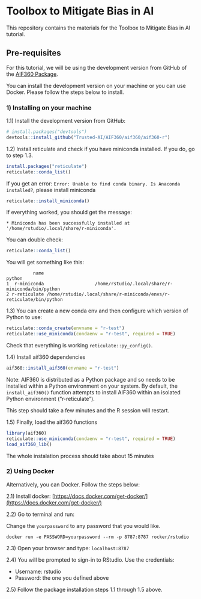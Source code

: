 # Toolbox to Mitigate Bias in AI

This repository contains the materials for the Toolbox to Mitigate Bias in AI tutorial.

## Pre-requisites

For this tutorial, we will be using the development version from GitHub of the [AIF360 Package](https://github.com/Trusted-AI/AIF360/tree/master/aif360/aif360-r).

You can install the development version on your machine or you can use Docker. Please follow the steps below to install. 



### 1) Installing on your machine


1.1) Install the development version from GitHub:

```r
# install.packages("devtools")
devtools::install_github("Trusted-AI/AIF360/aif360/aif360-r")
```


1.2) Install reticulate and check if you have miniconda installed. If you do, go to step 1.3.

``` r
install.packages("reticulate")
reticulate::conda_list()
```

If you get an error: `Error: Unable to find conda binary. Is Anaconda installed?`, please install miniconda

``` r
reticulate::install_miniconda()
```

If everything worked, you should get the message:

`* Miniconda has been successfully installed at '/home/rstudio/.local/share/r-miniconda'.`

You can double check:

```r
reticulate::conda_list()
```

You will get something like this:

``` 
          name                                                              python
1  r-miniconda                   /home/rstudio/.local/share/r-miniconda/bin/python
2 r-reticulate /home/rstudio/.local/share/r-miniconda/envs/r-reticulate/bin/python
```

1.3)  You can create a new conda env and then configure which version of Python to use:

``` r
reticulate::conda_create(envname = "r-test")
reticulate::use_miniconda(condaenv = "r-test", required = TRUE)
```

Check that everything is working `reticulate::py_config()`.

1.4)  Install aif360 dependencies

``` r
aif360::install_aif360(envname = "r-test")
```

Note: AIF360 is distributed as a Python package and so needs to be installed within a Python environment on your system. By default, the `install_aif360()` function attempts to install AIF360 within an isolated Python environment (“r-reticulate”).

This step should take a few minutes and the R session will restart.

1.5) Finally, load the aif360 functions

``` r
library(aif360)
reticulate::use_miniconda(condaenv = "r-test", required = TRUE)
load_aif360_lib()
``` 

The whole instalation process should take about 15 minutes

### 2) Using Docker

Alternatively, you can Docker. Follow the steps below:

2.1) Install docker: [https://docs.docker.com/get-docker/](https://docs.docker.com/get-docker/)

2.2) Go to terminal and run:

Change the `yourpassword` to any password that you would like.
```
docker run -e PASSWORD=yourpassword --rm -p 8787:8787 rocker/rstudio
```

2.3) Open your browser and type: `localhost:8787` 

2.4) You will be prompted to sign-in to RStudio. Use the credentials: 

- Username:  rstudio
- Password: the one you defined above

2.5) Follow the package installation steps 1.1 through 1.5 above.

